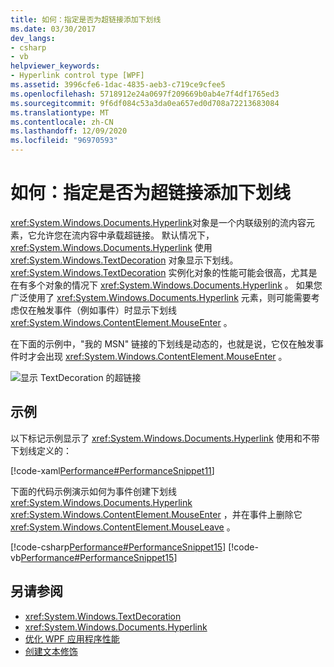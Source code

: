 ```yaml
---
title: 如何：指定是否为超链接添加下划线
ms.date: 03/30/2017
dev_langs:
- csharp
- vb
helpviewer_keywords:
- Hyperlink control type [WPF]
ms.assetid: 3996cfe6-1dac-4835-aeb3-c719ce9cfee5
ms.openlocfilehash: 5718912e24a0697f209669b0ab4e7f4df1765ed3
ms.sourcegitcommit: 9f6df084c53a3da0ea657ed0d708a72213683084
ms.translationtype: MT
ms.contentlocale: zh-CN
ms.lasthandoff: 12/09/2020
ms.locfileid: "96970593"
---
```

# <a name="how-to-specify-whether-a-hyperlink-is-underlined"></a>如何：指定是否为超链接添加下划线
<xref:System.Windows.Documents.Hyperlink>对象是一个内联级别的流内容元素，它允许您在流内容中承载超链接。 默认情况下， <xref:System.Windows.Documents.Hyperlink> 使用 <xref:System.Windows.TextDecoration> 对象显示下划线。 <xref:System.Windows.TextDecoration> 实例化对象的性能可能会很高，尤其是在有多个对象的情况下 <xref:System.Windows.Documents.Hyperlink> 。 如果您广泛使用了 <xref:System.Windows.Documents.Hyperlink> 元素，则可能需要考虑仅在触发事件（例如事件）时显示下划线 <xref:System.Windows.ContentElement.MouseEnter> 。  
  
 在下面的示例中，"我的 MSN" 链接的下划线是动态的，也就是说，它仅在触发事件时才会出现 <xref:System.Windows.ContentElement.MouseEnter> 。  
  
  ![显示 TextDecoration 的超链接](./media/how-to-specify-whether-a-hyperlink-is-underlined/text-decorations-hyperlinks.png)  

## <a name="example"></a>示例  
 以下标记示例显示了 <xref:System.Windows.Documents.Hyperlink> 使用和不带下划线定义的：  
  
 [!code-xaml[Performance#PerformanceSnippet11](~/samples/snippets/csharp/VS_Snippets_Wpf/Performance/CSharp/Hyperlink.xaml#performancesnippet11)]  
  
 下面的代码示例演示如何为事件创建下划线 <xref:System.Windows.Documents.Hyperlink> <xref:System.Windows.ContentElement.MouseEnter> ，并在事件上删除它 <xref:System.Windows.ContentElement.MouseLeave> 。  
  
 [!code-csharp[Performance#PerformanceSnippet15](~/samples/snippets/csharp/VS_Snippets_Wpf/Performance/CSharp/Hyperlink.xaml.cs#performancesnippet15)]
 [!code-vb[Performance#PerformanceSnippet15](~/samples/snippets/visualbasic/VS_Snippets_Wpf/Performance/visualbasic/hyperlink.xaml.vb#performancesnippet15)]  
  
## <a name="see-also"></a>另请参阅

- <xref:System.Windows.TextDecoration>
- <xref:System.Windows.Documents.Hyperlink>
- [优化 WPF 应用程序性能](optimizing-wpf-application-performance.md)
- [创建文本修饰](how-to-create-a-text-decoration.md)
